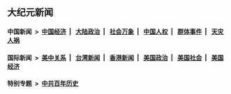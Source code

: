 ## 大纪元新闻

#### 中国新闻 &nbsp;>&nbsp; [中国经济](indexes/ncid283/README.md?05250445) &nbsp;| &nbsp; [大陆政治](indexes/ncid277/README.md?05250445) &nbsp;| &nbsp; [社会万象](indexes/ncid282/README.md?05250445) &nbsp;| &nbsp; [中国人权](indexes/ncid278/README.md?05250445) &nbsp;| &nbsp; [群体事件](indexes/ncid279/README.md?05250445) &nbsp;| &nbsp; [天灾人祸](indexes/ncid280/README.md?05250445)

#### 国际新闻 &nbsp;>&nbsp; [美中关系](indexes/nf1412576/README.md?05250445) &nbsp;| &nbsp; [台湾新闻](indexes/ncid1349361/README.md?05250445) &nbsp;| &nbsp; [香港新闻](indexes/ncid1349362/README.md?05250445) &nbsp;| &nbsp; [美国政治](indexes/ncid1078159/README.md?05250445) &nbsp;| &nbsp; [美国社会](indexes/ncid1078160/README.md?05250445) &nbsp;| &nbsp; [美国经济](indexes/ncid1078158/README.md?05250445)

#### 特别专题 &nbsp;>&nbsp; [中共百年历史](https://github.com/easy2view/epoch-special/blob/master/README.md?05250445)  
